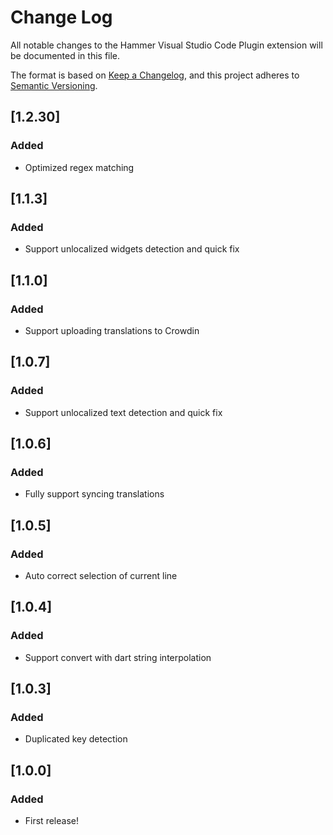 # Change Log

All notable changes to the Hammer Visual Studio Code Plugin extension will be documented in this file.

The format is based on [Keep a Changelog](https://keepachangelog.com/en/1.0.0/),
and this project adheres to [Semantic Versioning](https://semver.org/spec/v2.0.0.html).

## [1.2.30]

### Added

- Optimized regex matching
## [1.1.3]

### Added

- Support unlocalized widgets detection and quick fix
## [1.1.0]

### Added

- Support uploading translations to Crowdin

## [1.0.7]

### Added

- Support unlocalized text detection and quick fix

## [1.0.6]

### Added

- Fully support syncing translations
## [1.0.5]

### Added

- Auto correct selection of current line

## [1.0.4]

### Added

- Support convert with dart string interpolation

## [1.0.3]

### Added

- Duplicated key detection

## [1.0.0]
### Added

- First release!
